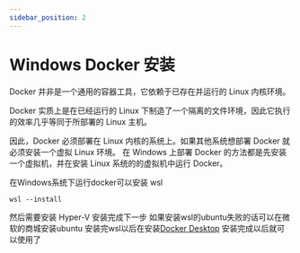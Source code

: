 ```yaml
---
sidebar_position: 2
---
```


# Windows Docker 安装

Docker 并非是一个通用的容器工具，它依赖于已存在并运行的 Linux 内核环境。

Docker 实质上是在已经运行的 Linux 下制造了一个隔离的文件环境，因此它执行的效率几乎等同于所部署的 Linux 主机。

因此，Docker 必须部署在 Linux 内核的系统上。如果其他系统想部署 Docker 就必须安装一个虚拟 Linux 环境。
在 Windows 上部署 Docker 的方法都是先安装一个虚拟机，并在安装 Linux 系统的的虚拟机中运行 Docker。

在Windows系统下运行docker可以安装 wsl

```shell
wsl --install
```

然后需要安装 Hyper-V 安装完成下一步
如果安装wsl的ubuntu失败的话可以在微软的商城安装ubuntu
安装完wsl以后在安装[Docker Desktop](https://hub.docker.com/editions/community/docker-ce-desktop-windows)
安装完成以后就可以使用了
